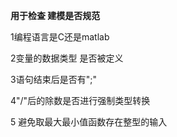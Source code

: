 **用于检查 建模是否规范**

1编程语言是C还是matlab  

2变量的数据类型 是否被定义

3语句结束后是否有";" 

4"/"后的除数是否进行强制类型转换 

5 避免取最大最小值函数存在整型的输入 
